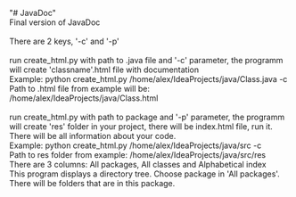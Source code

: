 "# JavaDoc" 
<br>
Final version of JavaDoc
<br>
<br>
There are 2 keys, '-c' and '-p'
<br>
<br>
run create_html.py with path to .java file and '-c' parameter, the programm will create 'classname'.html file with documentation
<br>
Example:
python create_html.py /home/alex/IdeaProjects/java/Class.java -c
<br>
Path to .html file from example will be: /home/alex/IdeaProjects/java/Class.html
<br>
<br>
run create_html.py with path to package and '-p' parameter, the programm will create 'res' folder in your project, there will be index.html file, run it.
There will be all information about your code. 
<br>
Example:
python create_html.py /home/alex/IdeaProjects/java/src -c
<br>
Path to res folder from example: /home/alex/IdeaProjects/java/src/res
<br>
There are 3 columns: All packages, All classes and Alphabetical index
<br>
This program displays a directory tree. Choose package in 'All packages'. There will be folders that are in this package.

